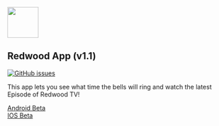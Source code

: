 <br/>
<img src="https://schoolassets.s3.amazonaws.com/logos/115707/115707.gif" width="70">
<br/>

## Redwood App (v1.1)
[![GitHub issues](https://img.shields.io/github/issues/isontic/Redwood.svg)](https://github.com/isontic/Redwood/issues)

This app lets you see what time the bells will ring and watch the latest Episode of Redwood TV!

[Android Beta](https://play.google.com/store/apps/details?id=com.isontic.rhs "Android Beta")     
[IOS Beta](https://goo.gl/forms/MWQfLjrLjFAsY5Pp1 "IOS Beta")     
